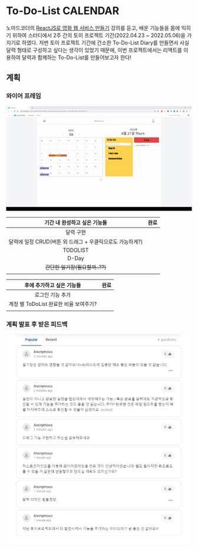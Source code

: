 # To-Do-List CALENDAR

노마드코더의 [ReactJS로 영화 웹 서비스 만들기](https://nomadcoders.co/react-for-beginners/lectures/3257) 강의를 듣고, 배운 기능들을 몸에 익히기 위하여 스터디에서 2주 간의 토이 프로젝트 기간(2022.04.23 ~ 2022.05.06)을 가지기로 하였다. 저번 토이 프로젝트 기간에 간소한 To-Do-List Diary를 만들면서 사실 달력 형태로 구성하고 싶다는 생각이 있었기 때문에, 이번 프로젝트에서는 리액트를 이용하여 달력과 함께하는 To-Do-List를 만들어보고자 한다!

## 계획

### 와이어 프레임

![ezgif.com-gif-maker](README.assets/ezgif.com-gif-maker.gif)



|               기간 내 완성하고 싶은 기능들                | 완료 |
| :-------------------------------------------------------: | ---- |
|                         달력 구현                         |      |
| 달력에 일정 CRUD(버튼 외 드래그 + 우클릭으로도 가능하게?) |      |
|                         TODOLIST                          |      |
|                           D-Day                           |      |
|              ~~간단한 일기장(필요할까..??)~~              |      |
|                                                           |      |

|       후에 추가하고 싶은 기능들        | 완료 |
| :------------------------------------: | ---- |
|            로그인 기능 추가            |      |
| 계정 별 ToDoList 완료한 비율 보여주기? |      |
|                                        |      |

### 계획 발표 후 받은 피드백

![피드백2](README.assets/피드백2.png)